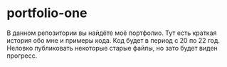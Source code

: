 # portfolio-one

В данном репозитории вы найдёте моё портфолио. Тут есть краткая история обо мне и примеры кода.
Код будет в период с 20 по 22 год. Неловко публиковать некоторые старые файлы, но зато будет виден
прогресс.